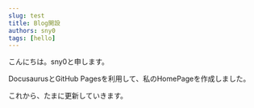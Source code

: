 ```yaml
---
slug: test
title: Blog開設
authors: sny0
tags: [hello]
---
```


こんにちは。sny0と申します。

DocusaurusとGitHub Pagesを利用して、私のHomePageを作成しました。

これから、たまに更新していきます。